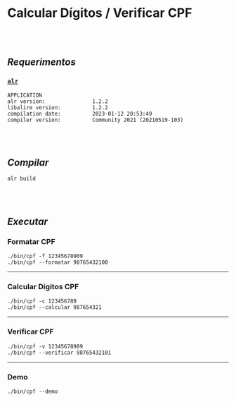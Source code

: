 # Calcular Dígitos / Verificar CPF

<br><br>

## _Requerimentos_

### [`alr`](https://alire.ada.dev/)

```console
APPLICATION
alr version:               1.2.2
libalire version:          1.2.2
compilation date:          2023-01-12 20:53:49
compiler version:          Community 2021 (20210519-103)
```


<br><br>

## _Compilar_

```shell
alr build
```

<br><br>

## _Executar_

### Formatar CPF

```shell
./bin/cpf -f 12345678909
./bin/cpf --formatar 98765432100
```

---

### Calcular Dígitos CPF

```shell
./bin/cpf -c 123456789
./bin/cpf --calcular 987654321
```

---

### Verificar CPF

```shell
./bin/cpf -v 12345678909
./bin/cpf --verificar 98765432101
```

---

### Demo

```shell
./bin/cpf --demo
```